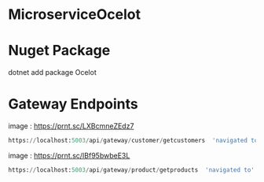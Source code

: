 # MicroserviceOcelot
# Nuget Package
dotnet add package Ocelot

# Gateway Endpoints

image : https://prnt.sc/LXBcmneZEdz7
```python
https://localhost:5003/api/gateway/customer/getcustomers  'navigated to' https://localhost:5002/api/customer/getcustomers
```
image : https://prnt.sc/IBf95bwbeE3L
```python
https://localhost:5003/api/gateway/product/getproducts  'navigated to' https://localhost:5001/api/product/getproducts
```
